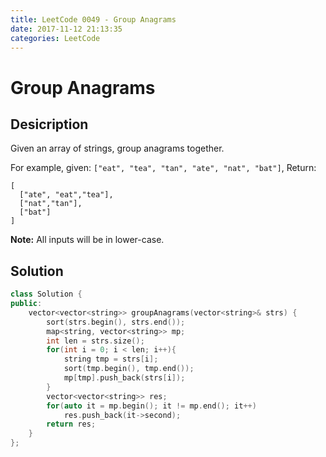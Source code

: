 ```yaml
---
title: LeetCode 0049 - Group Anagrams
date: 2017-11-12 21:13:35
categories: LeetCode
---
```

# Group Anagrams #

<!--more-->

## Desicription ##

Given an array of strings, group anagrams together.

For example, given: `["eat", "tea", "tan", "ate", "nat", "bat"]`, 
Return:

```
[
  ["ate", "eat","tea"],
  ["nat","tan"],
  ["bat"]
]
```

**Note:** All inputs will be in lower-case.

## Solution ##

```cpp
class Solution {
public:
    vector<vector<string>> groupAnagrams(vector<string>& strs) {
        sort(strs.begin(), strs.end());
        map<string, vector<string>> mp;
        int len = strs.size();
        for(int i = 0; i < len; i++){
            string tmp = strs[i];
            sort(tmp.begin(), tmp.end());
            mp[tmp].push_back(strs[i]);
        }
        vector<vector<string>> res;
        for(auto it = mp.begin(); it != mp.end(); it++)
            res.push_back(it->second);
        return res;
    }
};
```